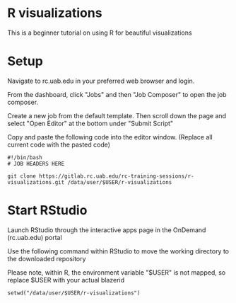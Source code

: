 # R visualizations

This is a beginner tutorial on using R for beautiful visualizations

# Setup

Navigate to rc.uab.edu in your preferred web browser and login. 

From the dashboard, click "Jobs" and then "Job Composer" to open the job composer.

Create a new job from the default template. Then scroll down the page and select "Open Editor" at the bottom under "Submit Script"

Copy and paste the following code into the editor window. (Replace all current code with the pasted code)
```
#!/bin/bash
# JOB HEADERS HERE

git clone https://gitlab.rc.uab.edu/rc-training-sessions/r-visualizations.git /data/user/$USER/r-visualizations
```

# Start RStudio
Launch RStudio through the interactive apps page in the OnDemand (rc.uab.edu) portal

Use the following command within RStudio to move the working directory to the downloaded repository

Please note, within R, the environment variable "$USER" is not mapped, so  replace $USER with your actual blazerid

```
setwd("/data/user/$USER/r-visualizations")
```


